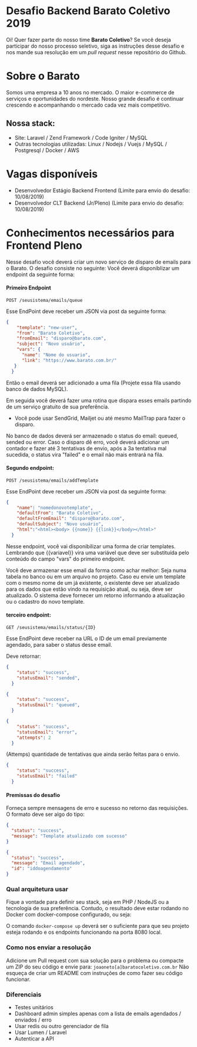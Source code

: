 # Desafio Backend Barato Coletivo 2019

Oi! Quer fazer parte do nosso time **Barato Coletivo**? Se você deseja participar do nosso processo seletivo, siga as instruções desse desafio e nos mande sua resolução em um *pull request* nesse repositório do Github.


# Sobre o Barato
Somos uma empresa a 10 anos no mercado. O maior e-commerce de serviços e oportunidades do nordeste. Nosso grande desafio é continuar crescendo e acompanhando o mercado cada vez mais competitivo. 

## Nossa stack:
- Site: Laravel / Zend Framework / Code Igniter / MySQL
- Outras tecnologias utilizadas: Linux / Nodejs / Vuejs / MySQL / Postgresql / Docker / AWS


# Vagas disponíveis
 - Desenvolvedor Estágio Backend Frontend (Limite para envio do desafio: 10/08/2019)
 - Desenvolvedor CLT Backend (Jr/Pleno) (Limite para envio do desafio: 10/08/2019)


# Conhecimentos necessários para Frontend Pleno

Nesse desafio você deverá criar um novo serviço de disparo de emails para o Barato. O desafio consiste no seguinte:
Você deverá disponiblizar um endpoint da seguinte forma:


#### Primeiro Endpoint

`POST /seusistema/emails/queue`

Esse EndPoint deve receber um JSON via post da seguinte forma:

```json
{
    "template": "new-user",
    "from": "Barato Coletivo",
    "fromEmail": "disparo@barato.com",
    "subject": "Novo usuário",
    "vars": {
      "name": "Nome do usuario",
      "link": "https://www.barato.com.br/"
   }
  }
```

Então o email deverá ser adicionado a uma fila (Projete essa fila usando banco de dados MySQL).

Em seguida você deverá fazer uma rotina que dispara esses emails partindo de um serviço gratuito de sua preferência.
  - Você pode usar SendGrid, Mailjet ou até mesmo MailTrap para fazer o disparo.

No banco de dados deverá ser armazenado o status do email: queued, sended ou error.
Caso o disparo dê erro, você deverá adicionar um contador e fazer até 3 tentativas de envio, após a 3a tentativa mal sucedida, o status vira "failed" e o email não mais entrará na fila.

#### Segundo endpoint:

`POST /seusistema/emails/addTemplate`

Esse EndPoint deve receber um JSON via post da seguinte forma:

```json
{
    "name": "nomedonovotemplate",
    "defaultFrom": "Barato Coletivo",
    "defaultFromEmail": "disparo@barato.com",
    "defaultSubject": "Novo usuário",
    "html":"<html><body> {{nome}} {{link}}</body></html>"
  }
```

Nesse endpoint, você vai disponibilizar uma forma de criar templates.
Lembrando que {{variavel}} vira uma variável que deve ser substituída pelo conteúdo do campo "vars" do primeiro endpoint.

Você deve armazenar esse email da forma como achar melhor: Seja numa tabela no banco ou em um arquivo no projeto.
Caso eu envie um template com o mesmo nome de um já existente, o existente deve ser atualizado para os dados que estão vindo na requisição atual, ou seja, deve ser atualizado. O sistema deve fornecer um retorno informando a atualização ou o cadastro do novo template.

#### terceiro endpoint:

`GET /seusistema/emails/status/{ID}`

Esse EndPoint deve receber na URL o ID de um email previamente agendado, para saber o status desse email.

Deve retornar:

```json
{
    "status": "success",
    "statusEmail": "sended",
  }
```


```json
{
    "status": "success",
    "statusEmail": "queued",
  }
```


```json
{
    "status": "success",
    "statusEmail": "error",
    "attempts": 2 
  }
```
(Attemps) quantidade de tentativas que ainda serão feitas para o envio.

```json
{
    "status": "success",
    "statusEmail": "failed"
  }
```

#### Premissas do desafio
Forneça sempre mensagens de erro e sucesso no retorno das requisições.
O formato deve ser algo do tipo:

```json
{
  "status": "success",
  "message": "Template atualizado com sucesso"
}

```

```json
{
  "status": "success",
  "message": "Email agendado",
  "id": "iddoagendamento"
}
```


### Qual arquitetura usar

Fique a vontade para definir seu stack, seja em PHP / NodeJS ou a tecnologia de sua preferência.
Contudo, o resultado deve estar rodando no Docker com docker-compose configurado, ou seja:

O comando
`docker-compose up`
deverá ser o suficiente para que seu projeto esteja rodando e os endpoints funcionando na porta 8080 local.


 
### Como nos enviar a resolução

Adicione um Pull request com sua solução para o problema ou compacte um ZIP do seu código e envie para:
`joaoneto[a]baratocoletivo.com.br`
Não esqueça de criar um README com instruções de como fazer seu código funcionar.


### Diferenciais

- Testes unitários
- Dashboard admin simples apenas com a lista de emails agendados / enviados / erro
- Usar redis ou outro gerenciador de fila
- Usar Lumen / Laravel
- Autenticar a API 

